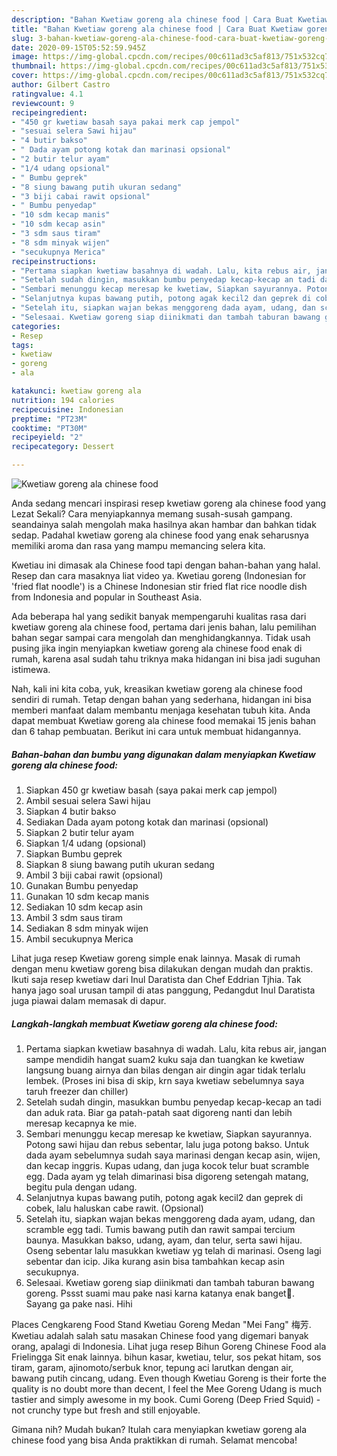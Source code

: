 ```yaml
---
description: "Bahan Kwetiaw goreng ala chinese food | Cara Buat Kwetiaw goreng ala chinese food Yang Enak Banget"
title: "Bahan Kwetiaw goreng ala chinese food | Cara Buat Kwetiaw goreng ala chinese food Yang Enak Banget"
slug: 3-bahan-kwetiaw-goreng-ala-chinese-food-cara-buat-kwetiaw-goreng-ala-chinese-food-yang-enak-banget
date: 2020-09-15T05:52:59.945Z
image: https://img-global.cpcdn.com/recipes/00c611ad3c5af813/751x532cq70/kwetiaw-goreng-ala-chinese-food-foto-resep-utama.jpg
thumbnail: https://img-global.cpcdn.com/recipes/00c611ad3c5af813/751x532cq70/kwetiaw-goreng-ala-chinese-food-foto-resep-utama.jpg
cover: https://img-global.cpcdn.com/recipes/00c611ad3c5af813/751x532cq70/kwetiaw-goreng-ala-chinese-food-foto-resep-utama.jpg
author: Gilbert Castro
ratingvalue: 4.1
reviewcount: 9
recipeingredient:
- "450 gr kwetiaw basah saya pakai merk cap jempol"
- "sesuai selera Sawi hijau"
- "4 butir bakso"
- " Dada ayam potong kotak dan marinasi opsional"
- "2 butir telur ayam"
- "1/4 udang opsional"
- " Bumbu geprek"
- "8 siung bawang putih ukuran sedang"
- "3 biji cabai rawit opsional"
- " Bumbu penyedap"
- "10 sdm kecap manis"
- "10 sdm kecap asin"
- "3 sdm saus tiram"
- "8 sdm minyak wijen"
- "secukupnya Merica"
recipeinstructions:
- "Pertama siapkan kwetiaw basahnya di wadah. Lalu, kita rebus air, jangan sampe mendidih hangat suam2 kuku saja dan tuangkan ke kwetiaw langsung buang airnya dan bilas dengan air dingin agar tidak terlalu lembek. (Proses ini bisa di skip, krn saya kwetiaw sebelumnya saya taruh freezer dan chiller)"
- "Setelah sudah dingin, masukkan bumbu penyedap kecap-kecap an tadi dan aduk rata. Biar ga patah-patah saat digoreng nanti dan lebih meresap kecapnya ke mie."
- "Sembari menunggu kecap meresap ke kwetiaw, Siapkan sayurannya. Potong sawi hijau dan rebus sebentar, lalu juga potong bakso. Untuk dada ayam sebelumnya sudah saya marinasi dengan kecap asin, wijen, dan kecap inggris. Kupas udang, dan juga kocok telur buat scramble egg. Dada ayam yg telah dimarinasi bisa digoreng setengah matang, begitu pula dengan udang."
- "Selanjutnya kupas bawang putih, potong agak kecil2 dan geprek di cobek, lalu haluskan cabe rawit. (Opsional)"
- "Setelah itu, siapkan wajan bekas menggoreng dada ayam, udang, dan scramble egg tadi. Tumis bawang putih dan rawit sampai tercium baunya. Masukkan bakso, udang, ayam, dan telur, serta sawi hijau. Oseng sebentar lalu masukkan kwetiaw yg telah di marinasi. Oseng lagi sebentar dan icip. Jika kurang asin bisa tambahkan kecap asin secukupnya."
- "Selesaai. Kwetiaw goreng siap diinikmati dan tambah taburan bawang goreng. Pssst suami mau pake nasi karna katanya enak banget🙈. Sayang ga pake nasi. Hihi"
categories:
- Resep
tags:
- kwetiaw
- goreng
- ala

katakunci: kwetiaw goreng ala 
nutrition: 194 calories
recipecuisine: Indonesian
preptime: "PT23M"
cooktime: "PT30M"
recipeyield: "2"
recipecategory: Dessert

---
```



![Kwetiaw goreng ala chinese food](https://img-global.cpcdn.com/recipes/00c611ad3c5af813/751x532cq70/kwetiaw-goreng-ala-chinese-food-foto-resep-utama.jpg)

Anda sedang mencari inspirasi resep kwetiaw goreng ala chinese food yang Lezat Sekali? Cara menyiapkannya memang susah-susah gampang. seandainya salah mengolah maka hasilnya akan hambar dan bahkan tidak sedap. Padahal kwetiaw goreng ala chinese food yang enak seharusnya memiliki aroma dan rasa yang mampu memancing selera kita.

Kwetiau ini dimasak ala Chinese food tapi dengan bahan-bahan yang halal. Resep dan cara masaknya liat video ya. Kwetiau goreng (Indonesian for &#39;fried flat noodle&#39;) is a Chinese Indonesian stir fried flat rice noodle dish from Indonesia and popular in Southeast Asia.

Ada beberapa hal yang sedikit banyak mempengaruhi kualitas rasa dari kwetiaw goreng ala chinese food, pertama dari jenis bahan, lalu pemilihan bahan segar sampai cara mengolah dan menghidangkannya. Tidak usah pusing jika ingin menyiapkan kwetiaw goreng ala chinese food enak di rumah, karena asal sudah tahu triknya maka hidangan ini bisa jadi suguhan istimewa.


Nah, kali ini kita coba, yuk, kreasikan kwetiaw goreng ala chinese food sendiri di rumah. Tetap dengan bahan yang sederhana, hidangan ini bisa memberi manfaat dalam membantu menjaga kesehatan tubuh kita. Anda dapat membuat Kwetiaw goreng ala chinese food memakai 15 jenis bahan dan 6 tahap pembuatan. Berikut ini cara untuk membuat hidangannya.

<!--inarticleads1-->

##### Bahan-bahan dan bumbu yang digunakan dalam menyiapkan Kwetiaw goreng ala chinese food:

1. Siapkan 450 gr kwetiaw basah (saya pakai merk cap jempol)
1. Ambil sesuai selera Sawi hijau
1. Siapkan 4 butir bakso
1. Sediakan  Dada ayam potong kotak dan marinasi (opsional)
1. Siapkan 2 butir telur ayam
1. Siapkan 1/4 udang (opsional)
1. Siapkan  Bumbu geprek
1. Siapkan 8 siung bawang putih ukuran sedang
1. Ambil 3 biji cabai rawit (opsional)
1. Gunakan  Bumbu penyedap
1. Gunakan 10 sdm kecap manis
1. Sediakan 10 sdm kecap asin
1. Ambil 3 sdm saus tiram
1. Sediakan 8 sdm minyak wijen
1. Ambil secukupnya Merica


Lihat juga resep Kwetiaw goreng simple enak lainnya. Masak di rumah dengan menu kwetiaw goreng bisa dilakukan dengan mudah dan praktis. Ikuti saja resep kwetiaw dari Inul Daratista dan Chef Eddrian Tjhia. Tak hanya jago soal urusan tampil di atas panggung, Pedangdut Inul Daratista juga piawai dalam memasak di dapur. 

<!--inarticleads2-->

##### Langkah-langkah membuat Kwetiaw goreng ala chinese food:

1. Pertama siapkan kwetiaw basahnya di wadah. Lalu, kita rebus air, jangan sampe mendidih hangat suam2 kuku saja dan tuangkan ke kwetiaw langsung buang airnya dan bilas dengan air dingin agar tidak terlalu lembek. (Proses ini bisa di skip, krn saya kwetiaw sebelumnya saya taruh freezer dan chiller)
1. Setelah sudah dingin, masukkan bumbu penyedap kecap-kecap an tadi dan aduk rata. Biar ga patah-patah saat digoreng nanti dan lebih meresap kecapnya ke mie.
1. Sembari menunggu kecap meresap ke kwetiaw, Siapkan sayurannya. Potong sawi hijau dan rebus sebentar, lalu juga potong bakso. Untuk dada ayam sebelumnya sudah saya marinasi dengan kecap asin, wijen, dan kecap inggris. Kupas udang, dan juga kocok telur buat scramble egg. Dada ayam yg telah dimarinasi bisa digoreng setengah matang, begitu pula dengan udang.
1. Selanjutnya kupas bawang putih, potong agak kecil2 dan geprek di cobek, lalu haluskan cabe rawit. (Opsional)
1. Setelah itu, siapkan wajan bekas menggoreng dada ayam, udang, dan scramble egg tadi. Tumis bawang putih dan rawit sampai tercium baunya. Masukkan bakso, udang, ayam, dan telur, serta sawi hijau. Oseng sebentar lalu masukkan kwetiaw yg telah di marinasi. Oseng lagi sebentar dan icip. Jika kurang asin bisa tambahkan kecap asin secukupnya.
1. Selesaai. Kwetiaw goreng siap diinikmati dan tambah taburan bawang goreng. Pssst suami mau pake nasi karna katanya enak banget🙈. Sayang ga pake nasi. Hihi


Places Cengkareng Food Stand Kwetiau Goreng Medan &#34;Mei Fang&#34; 梅芳. Kwetiau adalah salah satu masakan Chinese food yang digemari banyak orang, apalagi di Indonesia. Lihat juga resep Bihun Goreng Chinese Food ala Frielingga Sit enak lainnya. bihun kasar, kwetiau, telur, sos pekat hitam, sos tiram, garam, ajinomoto/serbuk knor, tepung aci larutkan dengan air, bawang putih cincang, udang. Even though Kwetiau Goreng is their forte the quality is no doubt more than decent, I feel the Mee Goreng Udang is much tastier and simply awesome in my book. Cumi Goreng (Deep Fried Squid) - not crunchy type but fresh and still enjoyable. 

Gimana nih? Mudah bukan? Itulah cara menyiapkan kwetiaw goreng ala chinese food yang bisa Anda praktikkan di rumah. Selamat mencoba!
